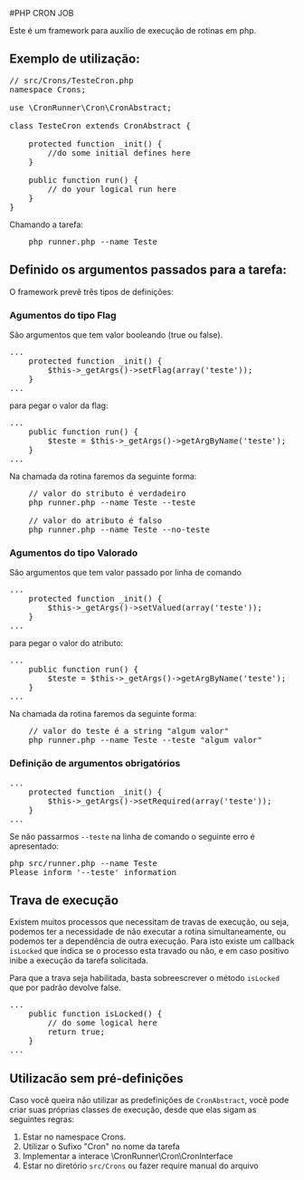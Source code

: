 #PHP CRON JOB

Este é um framework para auxílio de execução de rotinas em php.


## Exemplo de utilização:

<pre>
// src/Crons/TesteCron.php
namespace Crons;

use \CronRunner\Cron\CronAbstract;

class TesteCron extends CronAbstract {

    protected function _init() {
        //do some initial defines here
    }

    public function run() {
        // do your logical run here
    }
}
</pre>
Chamando a tarefa:
<pre>
    php runner.php --name Teste
</pre>

## Definido os argumentos passados para a tarefa:

O framework prevê três tipos de definições:

### Agumentos do tipo Flag
São argumentos que tem valor booleando (true ou false).

<pre>
...
    protected function _init() {
        $this->_getArgs()->setFlag(array('teste'));
    }
...
</pre>

para pegar o valor da flag:
<pre>
...
    public function run() {
        $teste = $this->_getArgs()->getArgByName('teste');
    }
...
</pre>
Na chamada da rotina faremos da seguinte forma:
<pre>
    // valor do stributo é verdadeiro
    php runner.php --name Teste --teste

    // valor do atributo é falso
    php runner.php --name Teste --no-teste
</pre>

### Agumentos do tipo Valorado
São argumentos que tem valor passado por linha de comando

<pre>
...
    protected function _init() {
        $this->_getArgs()->setValued(array('teste'));
    }
...
</pre>

para pegar o valor do atributo:
<pre>
...
    public function run() {
        $teste = $this->_getArgs()->getArgByName('teste');
    }
...
</pre>
Na chamada da rotina faremos da seguinte forma:
<pre>
    // valor do teste é a string "algum valor"
    php runner.php --name Teste --teste "algum valor"
</pre>

### Definição de argumentos obrigatórios
<pre>
...
    protected function _init() {
        $this->_getArgs()->setRequired(array('teste'));
    }
...
</pre>
Se não passarmos <code>--teste</code> na linha de comando o seguinte erro é apresentado:
<pre>
php src/runner.php --name Teste
Please inform '--teste' information
</pre>

## Trava de execução
Existem muitos processos que necessitam de travas de execução, ou seja, podemos ter a necessidade de não executar a rotina simultaneamente, ou podemos ter a dependência de outra execução.
Para isto existe um callback <code>isLocked</code> que indica se o processo esta travado ou não, e em caso positivo inibe a execução da tarefa solicitada.

Para que a trava seja habilitada, basta sobreescrever o método <code>isLocked</code> que por padrão devolve false.
<pre>
...
    public function isLocked() {
        // do some logical here
        return true;
    }
...
</pre>

## Utilizacão sem pré-definições
Caso você queira não utilizar as predefinições de <code>CronAbstract</code>, você pode criar suas próprias classes de execução, desde que elas sigam as seguintes regras:

1.  Estar no namespace Crons.
2.  Utilizar o Sufixo "Cron" no nome da tarefa
3.  Implementar a interace \CronRunner\Cron\CronInterface
4.  Estar no diretório <code>src/Crons</code> ou fazer require manual do arquivo

